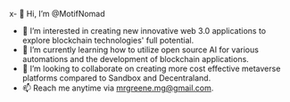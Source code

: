 x- 👋 Hi, I’m @MotifNomad
- 👀 I’m interested in creating new innovative web 3.0 applications to explore blockchain technologies' full potential.
- 🌱 I’m currently learning how to utilize open source AI for various automations and the development of blockchain applications. 
- 💞️ I’m looking to collaborate on creating more cost effective metaverse platforms compared to Sandbox and Decentraland. 
- 📫 Reach me anytime via mrgreene.mg@gmail.com. 

<!---
MotifNomad/MotifNomad is a ✨ special ✨ repository because its `README.md` (this file) appears on your GitHub profile.
You can click the Preview link to take a look at your changes.
--->
